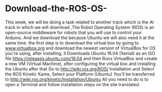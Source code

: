 # Download-the-ROS-OS-
This week, we will be doing a task related to another track which is the AI track in which we will download ,The Robot Operating System (ROS) is an open-source middleware for robots that you will use to control your Arduino. And we download the because Ubuntu we will also need it at the same time.
the first step is to download the virtual box by going to www.virtualbox.org and download the newest version of VirtualBox for OS you're using, after installing, it Downloads Ubuntu 16.04 (Xenial) as an ISO file https://releases.ubuntu.com/16.04  and then Runs VirtualBox and create a new VM (Virtual Machine), after configuring the virtual box and installing the Ubuntu after that Go to http://wiki.ros.org/ROS/ Installation and Select the ROS Kinetic Kame, Select your Platform (Ubuntu) You'll be transferred to http://wiki.ros.org/kinetic/Installation/Ubuntu   All you need to do is to open a Terminal and follow installation steps on the site translated.
